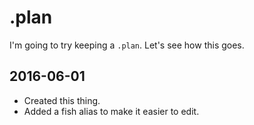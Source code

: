 .plan
=====

I'm going to try keeping a `.plan`.  Let's see how this goes.

## 2016-06-01

* Created this thing.
* Added a fish alias to make it easier to edit.
